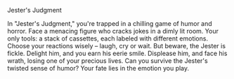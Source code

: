 Jester's Judgment

In "Jester's Judgment," you're trapped in a chilling game of humor and horror. Face a menacing figure who cracks jokes in a dimly lit room. Your only tools: a stack of cassettes, each labeled with different emotions. Choose your reactions wisely – laugh, cry or wait. But beware, the Jester is fickle. Delight him, and you earn his eerie smile. Displease him, and face his wrath, losing one of your precious lives. Can you survive the Jester's twisted sense of humor? Your fate lies in the emotion you play.